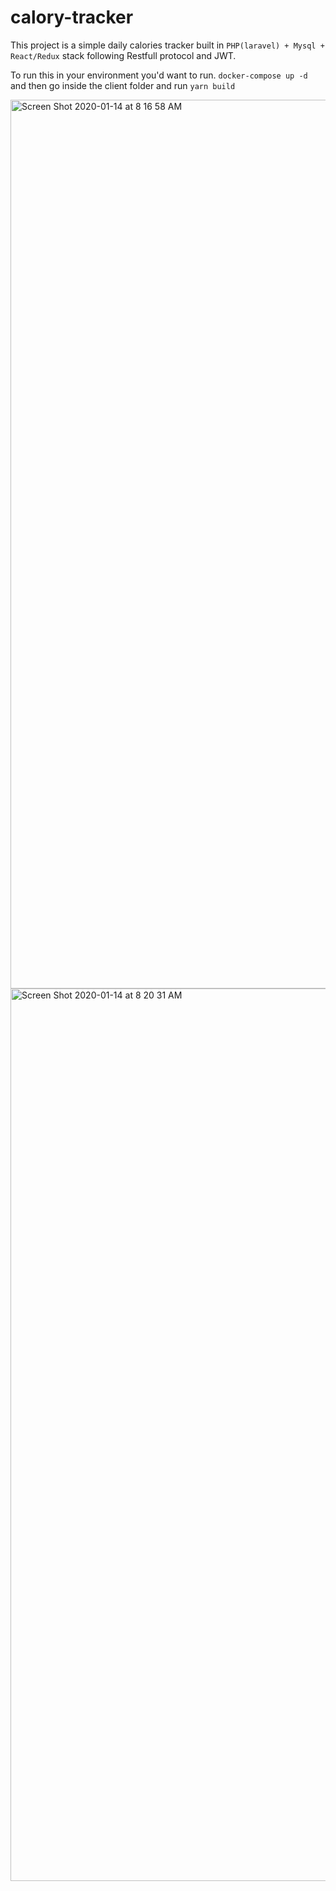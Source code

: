 # calory-tracker
This project is a simple daily calories tracker built in `PHP(laravel) + Mysql + React/Redux` stack following Restfull protocol and JWT.

To run this in your environment you'd want to run.
`docker-compose up -d`
and then go inside the client folder and run `yarn build`

<img width="1422" alt="Screen Shot 2020-01-14 at 8 16 58 AM" src="https://user-images.githubusercontent.com/307313/72361600-9cb80c80-36a6-11ea-92ad-5bd492a78a86.png">


<img width="1428" alt="Screen Shot 2020-01-14 at 8 20 31 AM" src="https://user-images.githubusercontent.com/307313/72361684-c2ddac80-36a6-11ea-9389-6839df1cab2e.png">
